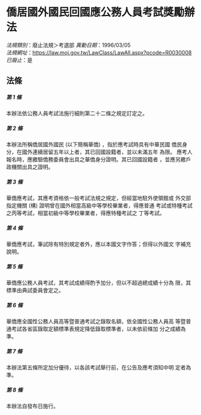 # 僑居國外國民回國應公務人員考試獎勵辦法

*法規類別*：廢止法規＞考選部
*異動日期*：1996/03/05  
*法規網址*：https://law.moj.gov.tw/LawClass/LawAll.aspx?pcode=R0030008
*已廢止*：是


## 法條
##### 第 1 條
本辦法依公務人員考試法施行細則第二十二條之規定訂定之。

##### 第 2 條
本辦法所稱僑居國外國民 (以下簡稱華僑) ，指於應考試時具有中華民國
僑民身分，在國外連續居留五年以上者，其已回國設籍者，並以未滿五年
為限。
應考人報名時，應繳驗僑務委員會出具之華僑身分證明。其已回國設籍者
，並應另繳戶政機關出具之證明。

##### 第 3 條
華僑應考試，其應考資格依一般考試法規之規定，但經當地駐外使領館或
外交部指定機關 (構) 證明曾在國外相當高級中等學校畢業者，得應普通
考試或特種考試之丙等考試，相當初級中等學校畢業者，得應特種考試之
丁等考試。

##### 第 4 條
華僑應考試，筆試除有特別規定者外，應以本國文字作答；但得以外國文
字補充說明。

##### 第 5 條
華僑應公務人員考試，其考試成績得酌予加分，但以不超過總成績十分為
限，其標準由典試委員會定之。

##### 第 6 條
華僑應全國性公務人員高等暨普通考試之錄取名額，依全國性公務人員高
等暨普通考試各省區錄取定額標準表規定降低錄取標準者，以未依前條加
分之成績為準。

##### 第 7 條
本辦法第五條所定加分優待，以各該考試舉行前，在公告及應考須知中明
定者為準。

##### 第 8 條
本辦法自發布日施行。


